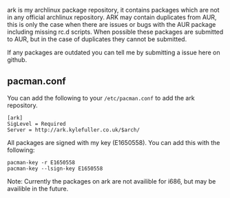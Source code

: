 ark is my archlinux package repository, it contains packages which are not in any official archlinux repository. ARK may contain duplicates from AUR, this is only the case when there are issues or bugs with the AUR package including missing rc.d scripts. When possible these packages are submitted to AUR, but in the case of duplicates they cannot be submitted.

If any packages are outdated you can tell me by submitting a issue here on github.

## pacman.conf

You can add the following to your `/etc/pacman.conf` to add the ark repository.

    [ark]
    SigLevel = Required
    Server = http://ark.kylefuller.co.uk/$arch/

All packages are signed with my key (E1650558). You can add this with the following:

    pacman-key -r E1650558
    pacman-key --lsign-key E1650558

Note: Currently the packages on ark are not availible for i686, but may be availible in the future.
